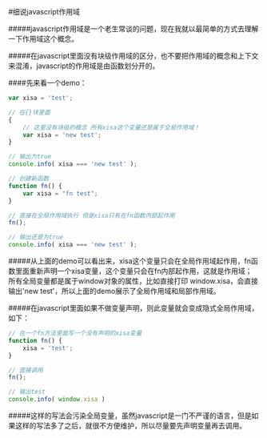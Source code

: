 #细说javascript作用域

#####javascript作用域是一个老生常谈的问题，现在我就以最简单的方式去理解一下作用域这个概念。

#####在javascript里面没有块级作用域的区分，也不要把作用域的概念和上下文来混淆，javascript的作用域是由函数划分开的。

####先来看一个demo：

```javascript
var xisa = 'test';

// 在{}块里面
{
    // 这里没有块级的概念 所有xisa这个变量还是属于全局作用域！
    var xisa = 'new test';
}

// 输出为true
console.info( xisa === 'new test' );

// 创建新函数
function fn() {
    var xisa = "fn test";
}

// 直接在全局作用域执行 但是xisa只有在fn函数内部起作用
fn();

// 输出还是为true
console.info( xisa === 'new test' );

```
#####从上面的demo可以看出来，xisa这个变量只会在全局作用域起作用，fn函数里面重新声明一个xisa变量，这个变量只会在fn内部起作用，这就是作用域； 所有全局变量都是属于window对象的属性，比如直接打印 window.xisa，会直接输出'new test'，所以上面的demo展示了全局作用域和局部作用域。

#####在javascript里面如果不做变量声明，则此变量就会变成隐式全局作用域，如下：

```javascript
// 在一个fn方法里面写一个没有声明的xisa变量
function fn() {
    xisa = 'test';
}

// 直接调用
fn();

// 输出test
console.info( window.xisa )
```
#####这样的写法会污染全局变量，虽然javascript是一门不严谨的语言，但是如果这样的写法多了之后，就很不方便维护，所以尽量要先声明变量再去调用。

